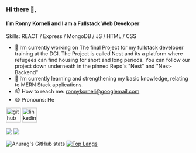 


### Hi there 👋, 
#### I`m Ronny Korneli and I am a Fullstack Web Developer
Skills:   REACT / Express / MongoDB / JS / HTML / CSS



- 🔭 I’m currently working on The final Project for my fullstack developer training at the DCI.
     The Project is called Nest and its a platform where refugees can find housing for short and long periods.
     You can follow our project down underneath in the pinned Repo`s "Nest" and "Nest-Backend"
- 🌱 I’m currently learning and strengthening my basic knowledge, relating to MERN Stack applications.  
- 📫 How to reach me: ronnykorneli@googlemail.com 
- 😄 Pronouns: He 

[<img src='https://cdn.jsdelivr.net/npm/simple-icons@3.0.1/icons/github.svg' alt='github' height='40'>](https://github.com/RonnyKorneli)  [<img src='https://cdn.jsdelivr.net/npm/simple-icons@3.0.1/icons/linkedin.svg' alt='linkedin' height='40'>](https://www.linkedin.com/in/RonnyKorneli/)  

<img src="https://github-readme-stats.vercel.app/api?username=RonnyKorneli&show_icons=true&theme=cobalt" />
<img src="https://github-readme-stats.vercel.app/api/top-langs/?username=RonnyKorneli" />

![Anurag's GitHub stats](https://github-readme-stats.vercel.app/api?username=RonnyKorneli&show_icons=true&theme=cobalt)
[![Top Langs](https://github-readme-stats.vercel.app/api/top-langs/?username=RonnyKorneli)](https://github.com/anuraghazra/github-readme-stats)





